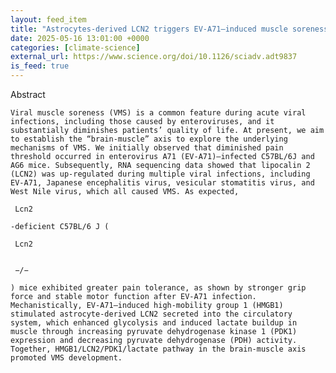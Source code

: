 ```yaml
---
layout: feed_item
title: "Astrocytes-derived LCN2 triggers EV-A71–induced muscle soreness via accumulating lactate | Science Advances"
date: 2025-05-16 13:01:00 +0000
categories: [climate-science]
external_url: https://www.science.org/doi/10.1126/sciadv.adt9837
is_feed: true
---
```


Abstract
   
   
    Viral muscle soreness (VMS) is a common feature during acute viral infections, including those caused by enteroviruses, and it substantially diminishes patients’ quality of life. At present, we aim to establish the “brain-muscle” axis to explore the underlying mechanisms of VMS. We initially observed that diminished pain threshold occurred in enterovirus A71 (EV-A71)–infected C57BL/6J and AG6 mice. Subsequently, RNA sequencing data showed that lipocalin 2 (LCN2) was up-regulated during multiple viral infections, including EV-A71, Japanese encephalitis virus, vesicular stomatitis virus, and West Nile virus, which all caused VMS. As expected,
    
     Lcn2
    
    -deficient C57BL/6 J (
    
     Lcn2
    
    
     −/−
    
    ) mice exhibited greater pain tolerance, as shown by stronger grip force and stable motor function after EV-A71 infection. Mechanistically, EV-A71–induced high-mobility group 1 (HMGB1) stimulated astrocyte-derived LCN2 secreted into the circulatory system, which enhanced glycolysis and induced lactate buildup in muscle through increasing pyruvate dehydrogenase kinase 1 (PDK1) expression and decreasing pyruvate dehydrogenase (PDH) activity. Together, HMGB1/LCN2/PDK1/lactate pathway in the brain-muscle axis promoted VMS development.
